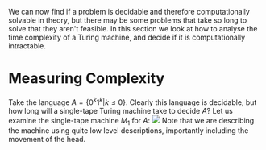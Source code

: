 We can now find if a problem is decidable and therefore computationally solvable in theory, but there may be some problems that take so long to solve that they aren't feasible. In this section we look at how to analyse the time complexity of a Turing machine, and decide if it is computationally intractable.

# Measuring Complexity
Take the language $A=\{0^k1^k|k \leq 0\}$. Clearly this language is decidable, but how long will a single-tape Turing machine take to decide $A$? Let us examine the single-tape machine $M_1$ for $A$:
![](Pasted%20image%2020231026110827.png)
Note that we are describing the machine using quite low level descriptions, importantly including the movement of the head.